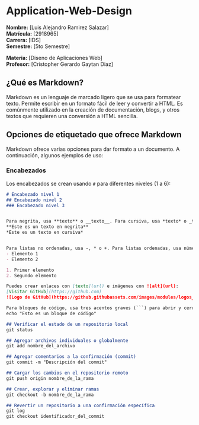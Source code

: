 # Application-Web-Design

**Nombre:** [Luis Alejandro Ramirez Salazar]  
**Matrícula:** [2918965]  
**Carrera:** [IDS]  
**Semestre:** [5to Semestre]  

**Materia:** [Diseno de Aplicaciones Web]  
**Profesor:** [Cristopher Gerardo Gaytan Diaz]

## ¿Qué es Markdown?
Markdown es un lenguaje de marcado ligero que se usa para formatear texto. Permite escribir en un formato fácil de leer y convertir a HTML. Es comúnmente utilizado en la creación de documentación, blogs, y otros textos que requieren una conversión a HTML sencilla.

## Opciones de etiquetado que ofrece Markdown

Markdown ofrece varias opciones para dar formato a un documento. A continuación, algunos ejemplos de uso:

### Encabezados
Los encabezados se crean usando `#` para diferentes niveles (1 a 6):
```markdown
# Encabezado nivel 1
## Encabezado nivel 2
### Encabezado nivel 3


Para negrita, usa **texto** o __texto__. Para cursiva, usa *texto* o _texto_:
**Este es un texto en negrita**  
*Este es un texto en cursiva*


Para listas no ordenadas, usa -, * o +. Para listas ordenadas, usa números seguidos de un punto:
- Elemento 1
- Elemento 2

1. Primer elemento
2. Segundo elemento

Puedes crear enlaces con [texto](url) e imágenes con ![alt](url):
[Visitar GitHub](https://github.com)  
![Logo de GitHub](https://github.githubassets.com/images/modules/logos_page/Octocat.png)

Para bloques de código, usa tres acentos graves (```) para abrir y cerrar el bloque:
echo "Esto es un bloque de código"

## Verificar el estado de un repositorio local
git status

## Agregar archivos individuales o globalmente
git add nombre_del_archivo

## Agregar comentarios a la confirmación (commit)
git commit -m "Descripción del commit"

## Cargar los cambios en el repositorio remoto
git push origin nombre_de_la_rama

## Crear, explorar y eliminar ramas
git checkout -b nombre_de_la_rama

## Revertir un repositorio a una confirmación específica
git log
git checkout identificador_del_commit
